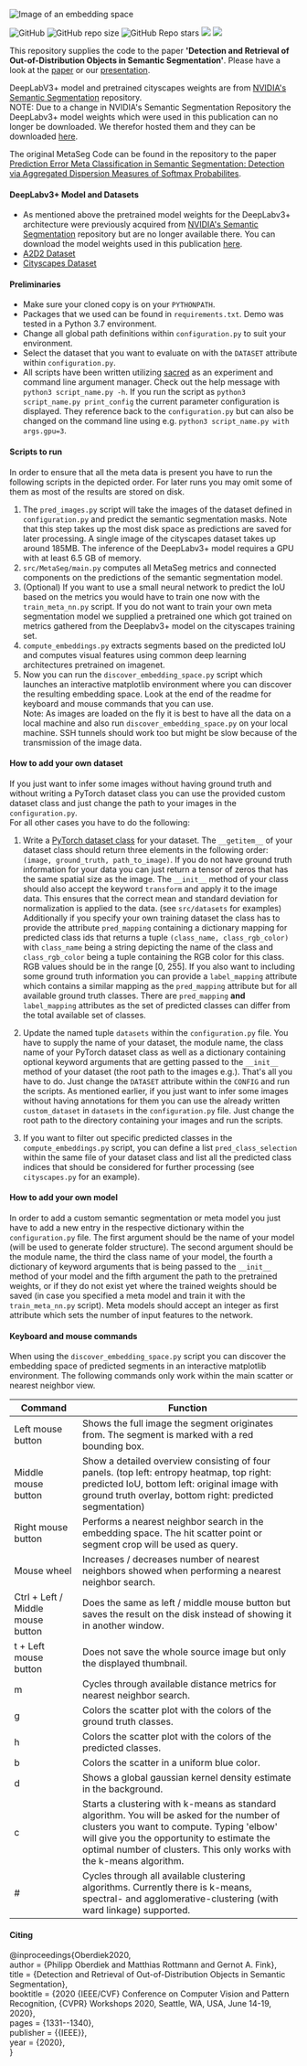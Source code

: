 ![Image of an embedding space](./embedding_space_density.png)

![GitHub](https://img.shields.io/github/license/ronmckay/oodretrieval) ![GitHub repo size](https://img.shields.io/github/repo-size/ronmckay/oodretrieval?logo=github) ![GitHub Repo stars](https://img.shields.io/github/stars/ronmckay/oodretrieval?logo=github) <a href="mailto:philipp.oberdiek@cs.tu-dortmund.de"><img src="https://img.shields.io/badge/mail-contact-informational?link=mailto:philipp.oberdiek@cs.tu-dortmund.de&link=mailto:philipp.oberdiek@cs.tu-dortmund.de"/></a> <a href="https://youtu.be/T6rrAE47CFw"><img src="https://img.shields.io/youtube/views/T6rrAE47CFw?label=Presentation&style=social"/></a>

This repository supplies the code to the paper **'Detection and Retrieval of Out-of-Distribution Objects in Semantic Segmentation'**. Please have a look at the [paper](https://arxiv.org/abs/2005.06831) or our [presentation](https://youtu.be/T6rrAE47CFw).

DeepLabV3+ model and pretrained cityscapes weights are from [NVIDIA's Semantic Segmentation](
https://github.com/NVIDIA/semantic-segmentation) repository.\
NOTE: Due to a change in NVIDIA's Semantic Segmentation Repository the DeepLabv3+ model weights which were used in this publication can no longer be downloaded. We therefor hosted them and they can be downloaded [here](https://tu-dortmund.sciebo.de/s/g9ywugdg7J5GHSf).

The original MetaSeg Code can be found in the repository to the paper
[Prediction Error Meta Classification in Semantic Segmentation:
Detection via Aggregated Dispersion Measures of Softmax Probabilites](https://github.com/mrottmann/MetaSeg).

#### DeepLabv3+ Model and Datasets

- As mentioned above the pretrained model weights for the DeepLabv3+ architecture were previously acquired from [NVIDIA's Semantic Segmentation](https://github.com/NVIDIA/semantic-segmentation) repository but are no longer available there. You can download the model weights used in this publication [here](https://tu-dortmund.sciebo.de/s/g9ywugdg7J5GHSf).
- [A2D2 Dataset](https://www.audi-electronics-venture.de/aev/web/de/driving-dataset.html)
- [Cityscapes Dataset](https://www.cityscapes-dataset.com/)

#### Preliminaries

- Make sure your cloned copy is on your `PYTHONPATH`.
- Packages that we used can be found in `requirements.txt`. Demo was tested in a Python 3.7 environment.
- Change all global path definitions within `configuration.py` to suit your environment.
- Select the dataset that you want to evaluate on with the `DATASET` attribute within `configuration.py`.
- All scripts have been written utilizing [sacred](https://sacred.readthedocs.io/en/latest/index.html)
as an experiment and command line argument manager. Check out the help message with
`python3 script_name.py -h`. If you run the script as `python3 script_name.py print_config` the current parameter
configuration is displayed. They reference back to the `configuration.py` but can also be changed
on the command line using e.g. `python3 script_name.py with args.gpu=3`.

#### Scripts to run

In order to ensure that all the meta data is present you have to run the following scripts
in the depicted order. For later runs you may omit some of them as most of the results are
stored on disk.

1. The `pred_images.py` script will take the images of the dataset defined in `configuration.py`
and predict the semantic segmentation masks. Note that this step takes up the most disk space
as predictions are saved for later processing. A single image of the cityscapes dataset takes up around
185MB. The inference of the DeepLabv3+ model requires a GPU with at least 6.5 GB of memory.
2. `src/MetaSeg/main.py` computes all MetaSeg metrics and connected components on the predictions
of the semantic segmentation model.
3. (Optional) If you want to use a small neural network to predict the IoU based on the metrics
you would have to train one now with the `train_meta_nn.py` script. If you do not want to train your own meta
segmentation model we supplied a pretrained one which got trained on metrics gathered from the Deeplabv3+ model on the
cityscapes training set.
4. `compute_embeddings.py` extracts segments based on the predicted IoU and computes visual
features using common deep learning architectures pretrained on imagenet.
5. Now you can run the `discover_embedding_space.py` script which launches an interactive matplotlib
environment where you can discover the resulting embedding space. Look at the end of the readme for keyboard and mouse
commands that you can use.\
Note: As images are loaded on the fly it is best to have all the data on a local machine and also run `discover_embedding_space.py`
on your local machine. SSH tunnels should work too but might be slow because of the transmission of the image data.

#### How to add your own dataset

If you just want to infer some images without having ground truth and without writing a
PyTorch dataset class you can use the provided custom dataset class and just change the path
to your images in the `configuration.py`.\
For all other cases you have to do the following:

1. Write a [PyTorch dataset class](https://pytorch.org/docs/1.3.1/data.html?highlight=dataset#torch.utils.data.Dataset)
for your dataset. The `__getitem__` of your dataset class should return three elements in the following order:
`(image, ground_truth, path_to_image)`. If you do not have ground truth information for your data you can just return
a tensor of zeros that has the same spatial size as the image. The `__init__` method of your class should also accept the
keyword `transform` and apply it to the image data. This ensures that the correct mean and standard deviation
for normalization is applied to the data. (see `src/datasets` for examples) Additionally if you specify your own
training dataset the class has to provide the attribute `pred_mapping` containing a dictionary mapping for predicted
class ids that returns a tuple `(class_name, class_rgb_color)` with `class_name` being a string depicting the name of
the class and `class_rgb_color` being a tuple containing the RGB color for this class. RGB values should be in the range
[0, 255]. If you also want to including some ground truth information you can provide a `label_mapping` attribute which
contains a similar mapping as the `pred_mapping` attribute but for all available ground truth classes. There are
`pred_mapping` **and** `label_mapping` attributes as the set of predicted classes can differ from the total available
set of classes.

2. Update the named tuple `datasets` within the `configuration.py` file. You have to supply the name of your dataset,
the module name, the class name of your PyTorch dataset class as well as a dictionary containing optional keyword
arguments that are getting passed to the `__init__` method of your dataset (the root path to the images e.g.).
That's all you have to do. Just change the `DATASET` attribute within the `CONFIG` and run the scripts. As mentioned
earlier, if you just want to infer some images without having annotations for them you can use the already written
`custom_dataset` in `datasets` in the `configuration.py` file. Just change the root path to the directory containing
your images and run the scripts.

3. If you want to filter out specific predicted classes in the `compute_embeddings.py` script, you can define a list
`pred_class_selection` within the same file of your dataset class and list all the predicted class indices that should
be considered for further processing (see `cityscapes.py` for an example).

#### How to add your own model

In order to add a custom semantic segmentation or meta model you just have to add a new entry in the respective dictionary
within the `configuration.py` file. The first argument should be the name of your model (will be used to generate folder structure).
The second argument should be the module name, the third the class name of your model, the fourth a dictionary of keyword
arguments that is being passed to the `__init__` method of your model and the fifth argument the path to the pretrained weights,
or if they do not exist yet where the trained weights should be saved (in case you specified a meta model and train
it with the `train_meta_nn.py` script). Meta models should accept an integer as first attribute which sets the number
of input features to the network.

#### Keyboard and mouse commands

When using the `discover_embedding_space.py` script you can discover the embedding space of
predicted segments in an interactive matplotlib environment. The following commands only work
within the main scatter or nearest neighbor view.

Command | Function
-------- | ----------
Left mouse button | Shows the full image the segment originates from. The segment is marked with a red bounding box.
Middle mouse button | Show a detailed overview consisting of four panels. (top left: entropy heatmap, top right: predicted IoU, bottom left: original image with ground truth overlay, bottom right: predicted segmentation)
Right mouse button | Performs a nearest neighbor search in the embedding space. The hit scatter point or segment crop will be used as query.
Mouse wheel | Increases / decreases number of nearest neighbors showed when performing a nearest neighbor search.
Ctrl + Left / Middle mouse button | Does the same as left / middle mouse button but saves the result on the disk instead of showing it in another window.
t + Left mouse button | Does not save the whole source image but only the displayed thumbnail.
m | Cycles through available distance metrics for nearest neighbor search.
g | Colors the scatter plot with the colors of the ground truth classes.
h | Colors the scatter plot with the colors of the predicted classes.
b | Colors the scatter in a uniform blue color.
d | Shows a global gaussian kernel density estimate in the background.
c | Starts a clustering with k-means as standard algorithm. You will be asked for the number of clusters you want to compute. Typing 'elbow' will give you the opportunity to estimate the optimal number of clusters. This only works with the k-means algorithm.
\# | Cycles through all available clustering algorithms. Currently there is k-means, spectral- and agglomerative-clustering (with ward linkage) supported.

#### Citing
@inproceedings{Oberdiek2020,\
author = {Philipp Oberdiek and Matthias Rottmann and Gernot A. Fink},\
title = {Detection and Retrieval of Out-of-Distribution Objects in Semantic Segmentation},\
booktitle = {2020 {IEEE/CVF} Conference on Computer Vision and Pattern Recognition, {CVPR} Workshops 2020, Seattle, WA, USA, June 14-19, 2020},\
pages = {1331--1340},\
publisher = {{IEEE}},\
year = {2020},\
}
